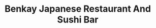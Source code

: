 ---
layout: place
title: "Benkay Japanese Restaurant And Sushi Bar"
permalink: /maine/portland/benkay-japanese-restaurant-and-sushi-bar.html
stateAbbr: ME
stateName: Maine
cityName: Portland
place_id: ChIJ_6q4AkGcskwR8QV_pTDjBtg
photos:
  - name: >-
      places/ChIJ_6q4AkGcskwR8QV_pTDjBtg/photos/AeeoHcJK7JJBeVWmOCtQjhV98PFZkQU9qXVF1KdfZ8dvp0t2qKW5B_F-bQiD5zS1LMA_5byqjFJEMh3Fi9gszHzxKF89Xm14403vWSR5u-khK4J0RMlXW_eYNW1Ihmd9AkAGeuPT9Lt9HHXoSZn3uFnubAFdsBMKinWNdPmSOs4NUsrvXuc7f-jgpN6pVwA9gBnNAEw5aJF-COAw83tWxLGgOUxocOi9AyQ4aFmvQskqigLtip-LCHnWq6FMfJHjwzxbjKYHv3_BiRgt7_mkxMnxvtTyh8Cwj7gjnfAW2Hf-MmwmEVsU41GDLmbqSYEknvreJvFsNGgo46hA_bd6lGmdFs6QrY7pQmzD4M9931aobvqJR3ma5O8Y25A86kEaVi5vpND6nv-JNnTX0rQHNnhAd_rDzu093oh-pyDs8qbQDDKUxQ
    widthPx: 4032
    heightPx: 3024
    authorAttributions:
      - displayName: Dave Tran
        uri: https://maps.google.com/maps/contrib/105460835838786257682
        photoUri: >-
          https://lh3.googleusercontent.com/a-/ALV-UjU2zIzPKF-Q19tlBtfhz-XwgLG9h-_jXT60GmuBqR9aRYTqAM0iog=s100-p-k-no-mo
    flagContentUri: >-
      https://www.google.com/local/imagery/report/?cb_client=maps_api_places.places_api&image_key=!1e10!2sCIHM0ogKEICAgIDp1_3wcw&hl=en-US
    googleMapsUri: >-
      https://www.google.com/maps/place//data=!3m4!1e2!3m2!1sCIHM0ogKEICAgIDp1_3wcw!2e10!4m2!3m1!1s0x4cb29c4102b8aaff:0xd806e330a57f05f1
  - name: >-
      places/ChIJ_6q4AkGcskwR8QV_pTDjBtg/photos/AeeoHcJiO3R6QOGwhNY0RZqg1o6EEE6WGXo3KHlJ-uGDIIlfetE9bparVhsVtZ0N-Qy1fdsQ6gI2yZGdsanyb87ROSrdg-eiCvlpHH40Jh-OU4KlnvRoGh1VgFoKB45rcdYvvXcbOWb9GkMOBzw6ZomQHU4twP7echMmqRWklIV6WKbCTt1CGdhN_DU5kxrL0o5sR2B7InWZoIbnQUDO9SPnZPIwj4kBRXQ43Rc_GM8U9_YT22-1RQJduDOnk_Olz7txYG5NJ7LFWmZX7yBzC1aIVhi_Jj9tghDOOxwvWkf__2eBVh-EC5u0tjgSjEO-HI5etDMiAm4SIzlvskDJmL4g3Gtjgk496V4KsDDVzY44gbVS-Cl5eN7vz4l5IX8XMluGSPh3Z48m5VOoeFPPKwjgZITEsvUcH5_MdeWhifc3EYO1I6yB
    widthPx: 4032
    heightPx: 1816
    authorAttributions:
      - displayName: Jessica Vallette
        uri: https://maps.google.com/maps/contrib/106260802420275908272
        photoUri: >-
          https://lh3.googleusercontent.com/a-/ALV-UjWyWRduc57Pc4T1Rc7l4LGs-bo89q2bxXUw0FF7f9lYzVq6R3r1=s100-p-k-no-mo
    flagContentUri: >-
      https://www.google.com/local/imagery/report/?cb_client=maps_api_places.places_api&image_key=!1e10!2sCIHM0ogKEICAgIDWzaG05gE&hl=en-US
    googleMapsUri: >-
      https://www.google.com/maps/place//data=!3m4!1e2!3m2!1sCIHM0ogKEICAgIDWzaG05gE!2e10!4m2!3m1!1s0x4cb29c4102b8aaff:0xd806e330a57f05f1
  - name: >-
      places/ChIJ_6q4AkGcskwR8QV_pTDjBtg/photos/AeeoHcJF-SyRsWvhQQm9WZZlawESoE01w-sfAb8el0_Khabh67g7vGUjC-ThDlugxa1zCcc_FOj3EIe6O1SDkC7qMIPpBsxWZ5an6BqFpZsCLm9U2eutmLpGRQnzPppqUul5aFq8n9kVtMDYKlUgdVNxFqdcTc4acN3W7tSK4P6VRMIlbKZZC63yCQlOgybLbl3GK6qfRpdL1yfDAudwth8m75FwQm89DXmH27WodQFD5hbNIb6zvfq-gVWbsmL_9lQPJ_JNoGNZFTJ3kA74bJ1szrumFPxdOFSblCAZsBC-X54-Wo9TfUQsrs1VivFu3TG4M_pvX8ClGBus8rJ4o4LVL9rzVmOT8NMUxr47mUtnWVXUv37LfoovtLLDg21X3j_Njsu9gd_mMlaySFjI5fUyAxJB6La-JbiTOJnrmpRcqUXimg
    widthPx: 3024
    heightPx: 4032
    authorAttributions:
      - displayName: Andrea D'Arpa
        uri: https://maps.google.com/maps/contrib/104709660684903211602
        photoUri: >-
          https://lh3.googleusercontent.com/a-/ALV-UjWZJBFXSKgIEQSl72o8BiewX3VPha5Q_7g3DE0BVvAFZ_T7aa6E=s100-p-k-no-mo
    flagContentUri: >-
      https://www.google.com/local/imagery/report/?cb_client=maps_api_places.places_api&image_key=!1e10!2sCIHM0ogKEICAgIC7tN3QRg&hl=en-US
    googleMapsUri: >-
      https://www.google.com/maps/place//data=!3m4!1e2!3m2!1sCIHM0ogKEICAgIC7tN3QRg!2e10!4m2!3m1!1s0x4cb29c4102b8aaff:0xd806e330a57f05f1
  - name: >-
      places/ChIJ_6q4AkGcskwR8QV_pTDjBtg/photos/AeeoHcK-pIfy95XRF0R0_WUZpILIpyxnsEVh6dhCU4WdHjLrZXhG3Hjwc13Oje9Pbknj_5CP23CmIaTTMzU1A-8zOIeZGH3XWN5KlTxLYD2-eSsFA6143AKiUO6-CthIPy_m1b0KJSTl7gufZtoTXpoa6XMNsU_qJK2xzly-qw8aPekBoJMY2qIeHMHRR4tF1b9FEWHzDcIGMlXLXxiTujmPz1V5OeXDP3rjiwpV_-kan5cImG1Yb2lPu-5BNY6Impu-1JCWmDnECnd7iZlhINO6bDo_yBGY2psVJTNJTvoXgtocBUXICKL_TGgXyeUMXLp9IC-RjfhmP1_kgbSUMHwfTDcZC5sO9RzFvHGiwPfB-dOR9toOTTsWKkEOy1qUM0jvs_DsashNkuxvegDtIl3BlEDKK0rFKKJErgcuKgzO_vU1t4eR
    widthPx: 3024
    heightPx: 3024
    authorAttributions:
      - displayName: Stacey S
        uri: https://maps.google.com/maps/contrib/108091548667206564195
        photoUri: >-
          https://lh3.googleusercontent.com/a-/ALV-UjVfixaCHHTGFRdaQP7hRb52dEhV60LR4NwMS0WouW9Rb2T98yGT=s100-p-k-no-mo
    flagContentUri: >-
      https://www.google.com/local/imagery/report/?cb_client=maps_api_places.places_api&image_key=!1e10!2sCIHM0ogKEICAgICN27qgzwE&hl=en-US
    googleMapsUri: >-
      https://www.google.com/maps/place//data=!3m4!1e2!3m2!1sCIHM0ogKEICAgICN27qgzwE!2e10!4m2!3m1!1s0x4cb29c4102b8aaff:0xd806e330a57f05f1
  - name: >-
      places/ChIJ_6q4AkGcskwR8QV_pTDjBtg/photos/AeeoHcJBlbsOvrc173ydv2-jnt8M2FPYy1MU0eKf0GWdjk9NyKLdO4GBUw7YOTBPE7zAXjloiqD5x5MzG49-_RTSTujnQ03YnrWv52xyl5jLl0JQMLu3ie7VBg70Je5hRAAii8b7fvNDTfE_U4MTe44qXtH0d-yDrWhTpzn9q81jAgaOPCW5h3V21hxes0_cP4XkyPU4OAGlduO22qVq2uSu9alJurzh1kCglS-m8RlXIru-tfgJz3eU1zCsW9s548K6bUksGBkcNKpST8u_PVWxoNTnKDU7VdSuOOMi41kSpkKyc8FCvenYTQBDtuJeu5jkXGb0jWSHQnSd9pvgaun5QIk6JbKyYfeNLH1GGcQsdRSFoGqZVyQ5alDOF9QewQm4vEKggT95pBT81R_LjaLqOvHfikZx8EwiCTBQ5Fe5kX2PpbTL
    widthPx: 1170
    heightPx: 1208
    authorAttributions:
      - displayName: SY J
        uri: https://maps.google.com/maps/contrib/109364454504882978353
        photoUri: >-
          https://lh3.googleusercontent.com/a/ACg8ocLNz5RSJxo0nr14YTJ35lbW4bMF0mBVXv_xDh-R9luxHXAD-Q=s100-p-k-no-mo
    flagContentUri: >-
      https://www.google.com/local/imagery/report/?cb_client=maps_api_places.places_api&image_key=!1e10!2sCIHM0ogKEICAgIDdsMLI0AE&hl=en-US
    googleMapsUri: >-
      https://www.google.com/maps/place//data=!3m4!1e2!3m2!1sCIHM0ogKEICAgIDdsMLI0AE!2e10!4m2!3m1!1s0x4cb29c4102b8aaff:0xd806e330a57f05f1
  - name: >-
      places/ChIJ_6q4AkGcskwR8QV_pTDjBtg/photos/AeeoHcIx9uBvhp_7f002RxSuz83G1RqbEKPnh8cZh32LoIVRlCjTmDtPqiHGhLejtWvcWfRHbP9PPzVQu67YP20W8ydXxSr3N3C5o9V878gnbuitKN5hYE6weolKdbUSDOQagKE17_BTdyfqhZMphc450hOeC_y5X6WKcLDnryBZ9D5aqsTeM21rGHFQOeUiQrGlAF2emz2qENmf_wtKLyUEAMkeyhW3GyC8QEBNwtl9Be97HWY-G1xhXb4NIiJuovAMydOs7JV1-onCT8wOtbEDaPtBKmK97FVXRZsao29OcT5Hn5Byf1PpbIbjkNhL8Vs3-Fr5VFFIYL5zxDsgbAjvbmuUEtyVJxUUb1g8NQDdChzB0hkq_ksWjBszq4P22Z9haittT4MxVNOl6KutTkqIN1BbbfPeze8hWyK1mPgaVKy5pQ
    widthPx: 4032
    heightPx: 3024
    authorAttributions:
      - displayName: Dave Tran
        uri: https://maps.google.com/maps/contrib/105460835838786257682
        photoUri: >-
          https://lh3.googleusercontent.com/a-/ALV-UjU2zIzPKF-Q19tlBtfhz-XwgLG9h-_jXT60GmuBqR9aRYTqAM0iog=s100-p-k-no-mo
    flagContentUri: >-
      https://www.google.com/local/imagery/report/?cb_client=maps_api_places.places_api&image_key=!1e10!2sCIHM0ogKEICAgIDp1_3wCw&hl=en-US
    googleMapsUri: >-
      https://www.google.com/maps/place//data=!3m4!1e2!3m2!1sCIHM0ogKEICAgIDp1_3wCw!2e10!4m2!3m1!1s0x4cb29c4102b8aaff:0xd806e330a57f05f1
  - name: >-
      places/ChIJ_6q4AkGcskwR8QV_pTDjBtg/photos/AeeoHcLAJyhc95KYqyiWIyFURStkZrbTxqfO1UyIIVWFjIO7Tg2MufCwuxRuV82aIukLVg3J0iiIseqd353srQkC7Lg81ArYiBUYh3oPrsRRoETunxotKAgH53hrCX9xAOxuHDD1KQwRT34v7rvIqhMaDxs4G7XrdtNoESVuGTeFkUdYXqvarSfvu7jHsc9uUJA1JDkUCzXRtB9Nqy2v6BM6LrKVHN-ggEiEv8SCwPEqUEnroKa680BcGO9Ig7_hRZ_U8n3h327kDmL-0OpjMK6F1KV_3bCezByci10yJkTWTasfOz8gE6rUtgMmvseXUY8Jo_SDg7wjD993T2Hyx2gwWuOKKMXPQS67AqqLGGh87uvUNERA1qWJNtuMpmPs7dU_pG0egY5nQgfkepuJkoZNUg8geC9A8pBI7vi8UgLWKD-XQw
    widthPx: 3600
    heightPx: 4800
    authorAttributions:
      - displayName: L O
        uri: https://maps.google.com/maps/contrib/114231030999948389869
        photoUri: >-
          https://lh3.googleusercontent.com/a-/ALV-UjW-Fg4v9lHKndiQ-d0yFPasLFYw4M4hcVJdcNBQTak1LKMWAG8E=s100-p-k-no-mo
    flagContentUri: >-
      https://www.google.com/local/imagery/report/?cb_client=maps_api_places.places_api&image_key=!1e10!2sCIHM0ogKEICAgIC-1YzGTQ&hl=en-US
    googleMapsUri: >-
      https://www.google.com/maps/place//data=!3m4!1e2!3m2!1sCIHM0ogKEICAgIC-1YzGTQ!2e10!4m2!3m1!1s0x4cb29c4102b8aaff:0xd806e330a57f05f1
  - name: >-
      places/ChIJ_6q4AkGcskwR8QV_pTDjBtg/photos/AeeoHcJOb28bpOOUxDFBKXTkIcGVIu6dayZ3-7_4fGLAVP_ZnR2iVDQMD7FkJ-JzGPomvqnIQNPLylirRs60nyrn1dIQ_2dEqiuaqlviYYzWfeREHW8PGYdYpXWExyx_fpyB3BZml-6_IQCjui9aHwIAbvRPF2U9uJMWkeA8S5L0-48tmjbYrgcmiyZxhEHGiLiopl3EnUTwODnWqsTglHQJ7m0EeTuQZ3nDVHS1UoRCXSJmoEYoJpeSveJjr-SF6_sEJEI77I5QX1SEQWEVvJCBaGjD4A0t4ogAXhS1kSki41yNX_6USkyFgg3aGdPQWqjaa48ZC4BX_lwph5Fkr79bKEJ4OdXpae6kWY6HHtaE0x9qND3WPAhBuE23pJaz0aW9KsF5LJ0Zov_I37EAnfMvUP41Oi7jU96wqqc0Qj0eKIbbwg
    widthPx: 4080
    heightPx: 3072
    authorAttributions:
      - displayName: John Turnmire
        uri: https://maps.google.com/maps/contrib/115415514821505513222
        photoUri: >-
          https://lh3.googleusercontent.com/a-/ALV-UjXuAZYBbKhYSBJXDyizSC6TDu3z3sHwjzQ8yRFxC_d3gQ8XX7Uc=s100-p-k-no-mo
    flagContentUri: >-
      https://www.google.com/local/imagery/report/?cb_client=maps_api_places.places_api&image_key=!1e10!2sCIHM0ogKEICAgICbqJTofA&hl=en-US
    googleMapsUri: >-
      https://www.google.com/maps/place//data=!3m4!1e2!3m2!1sCIHM0ogKEICAgICbqJTofA!2e10!4m2!3m1!1s0x4cb29c4102b8aaff:0xd806e330a57f05f1
  - name: >-
      places/ChIJ_6q4AkGcskwR8QV_pTDjBtg/photos/AeeoHcLbLhAfd66F32it6ISrlxF062ekjkYXDXgdE8m8FdcUcuSqggiwClccxDUIKasVZEx0u_ANKJiYswo2ORSONipt4QwmrLcG5x8vkb4-cnZcMrwpKHmVtVr9aWu_C5J5-VMhbIrMiDnv7e3BnrXvBYkIk-p0U1OeSSeqSIsAiSWk5GEuJewL7Ehiy87nCQhMPhg4R6VhFfytDZGN8O_FY5bbNU464sLCpjdfrtMIheOSF7IImfin1QeMtppTZHC75ku_ejoSPteqB8LaAcsB63JFrVX8MWRqkRKMgBtQ-KApDq9IBeZOzBy2aoUeDLF5QrJ1oubAcFmERZFA_1vMCrtGhYi3zIOtIe_AP0diSZK7-5s65YRgywy69qxcKt5w1tqoutDOJBHsbAb2z__6InwlzGRAp5MQ5_-tHduFuOo
    widthPx: 2034
    heightPx: 1170
    authorAttributions:
      - displayName: Kimberly Lim Legaspi
        uri: https://maps.google.com/maps/contrib/110969829192883999185
        photoUri: >-
          https://lh3.googleusercontent.com/a-/ALV-UjWzKgmeRrs9dhy40vW4xcU-ZvZFFy4hbomqsTdaUSaS-uY0KX4ziA=s100-p-k-no-mo
    flagContentUri: >-
      https://www.google.com/local/imagery/report/?cb_client=maps_api_places.places_api&image_key=!1e10!2sCIHM0ogKEICAgICL_JGQXw&hl=en-US
    googleMapsUri: >-
      https://www.google.com/maps/place//data=!3m4!1e2!3m2!1sCIHM0ogKEICAgICL_JGQXw!2e10!4m2!3m1!1s0x4cb29c4102b8aaff:0xd806e330a57f05f1
  - name: >-
      places/ChIJ_6q4AkGcskwR8QV_pTDjBtg/photos/AeeoHcLFMG-vLOFgNyzZRqjIre_lBiiY9SiWfYdP9xNRprV3tcVnsrLwz4b0X8Tm2_8PbKB7dS0jgM70fXgySkd04jQJ5OYpRLIv6674EADweUp0JSZoGIwreafVSI1bjSKSJUKY6pVDuDpyHXBz8GSpJYvrJ5bVC80zBjfNcRNLir71DqqO9ZG4QXnIJNPaPafV3W28QM9gow4xbQV4dYOZ7u8a0apUFQD2edwHaa_IYlwzuX51AyBiBoCelVQRSJg6DDkdQ6eiLOmbS_Ln1i2LpgWqkuUsyCG9x10LqPEC3eSosHx-4TfCzLE2R-6-9mCqUmxyA2ezYxsrkmhgdecju_2HtF3v21wVnRLp8ypF25wvD3842Uir1PTRUDKxXmBiejluqGGWJmuvrO5CIU4HbA1SFWkYVQ5iGuxLIfNVR4wAMQ
    widthPx: 3600
    heightPx: 4800
    authorAttributions:
      - displayName: Jongpol J.
        uri: https://maps.google.com/maps/contrib/100795887570569009486
        photoUri: >-
          https://lh3.googleusercontent.com/a-/ALV-UjVgw9tOgDigSdAUkniyoNBKlKlK8XRiq8bzANwVYl3olxrlfQOh=s100-p-k-no-mo
    flagContentUri: >-
      https://www.google.com/local/imagery/report/?cb_client=maps_api_places.places_api&image_key=!1e10!2sCIHM0ogKEICAgIDv0vW4Kw&hl=en-US
    googleMapsUri: >-
      https://www.google.com/maps/place//data=!3m4!1e2!3m2!1sCIHM0ogKEICAgIDv0vW4Kw!2e10!4m2!3m1!1s0x4cb29c4102b8aaff:0xd806e330a57f05f1
address: 16 Middle St, Portland, ME 04101, USA
street: 16 Middle St
city: Portland
state: ME
zip: '04101'
country: USA
neighborhood: East Bayside
latitude: '43.660912'
longitude: '-70.248813'
accessibility_options:
  wheelchairAccessibleParking: true
  wheelchairAccessibleEntrance: true
  wheelchairAccessibleRestroom: true
  wheelchairAccessibleSeating: true
business_status: OPERATIONAL
name: Benkay Japanese Restaurant And Sushi Bar
google_maps_links:
  directionsUri: >-
    https://www.google.com/maps/dir//''/data=!4m7!4m6!1m1!4e2!1m2!1m1!1s0x4cb29c4102b8aaff:0xd806e330a57f05f1!3e0
  placeUri: https://maps.google.com/?cid=15566378960127198705
  writeAReviewUri: >-
    https://www.google.com/maps/place//data=!4m3!3m2!1s0x4cb29c4102b8aaff:0xd806e330a57f05f1!12e1
  reviewsUri: >-
    https://www.google.com/maps/place//data=!4m4!3m3!1s0x4cb29c4102b8aaff:0xd806e330a57f05f1!9m1!1b1
  photosUri: >-
    https://www.google.com/maps/place//data=!4m3!3m2!1s0x4cb29c4102b8aaff:0xd806e330a57f05f1!10e5
primary_type: Japanese Restaurant
opening_hours:
  regular: null
  current: null
secondary_opening_hours:
  regular:
    weekdayDescriptions: null
    type: null
  current:
    weekdayDescriptions: null
    type: null
phone: (207) 773-5555
price_level: PRICE_LEVEL_MODERATE
price_range: $30 &ndash; $50
rating: '4.5'
rating_count: 668
website: http://sushiman.com/
description: >-
  Long-standing local Japanese restaurant with traditional decor prepares sushi
  & other favorites.
reviews:
  - name: >-
      places/ChIJ_6q4AkGcskwR8QV_pTDjBtg/reviews/ChZDSUhNMG9nS0VJQ0FnSUNQbHRqTVBnEAE
    relativePublishTimeDescription: 4 months ago
    rating: 5
    text:
      text: >-
        My family and I recently visited this Japanese restaurant for dinner,
        and it was an absolutely delightful experience. For our appetizers, we
        ordered miso soup and seafood soup, both of which were warm, flavorful,
        and perfectly seasoned. Along with the soups, we selected a variety of
        dishes that you can see in the accompanying pictures, each beautifully
        presented and incredibly fresh.


        For the main course, we indulged in a stunning spread of sashimi and
        sushi. The sashimi was expertly sliced, melt-in-your-mouth fresh, and
        paired wonderfully with the accompanying garnishes. The sushi rolls were
        equally impressive, with balanced flavors and immaculate presentation.
        Each bite was a testament to the quality of ingredients and the chef’s
        skill.


        The ambiance of the restaurant added to the overall experience—it was
        cozy yet elegant, with a calm and inviting atmosphere. The staff was
        attentive and knowledgeable, making us feel welcome and ensuring our
        dining experience was seamless.


        If you’re a fan of authentic Japanese cuisine or simply looking for a
        place to enjoy a delicious meal, I can’t recommend this restaurant
        enough. It’s definitely a spot we’ll be returning to!
      languageCode: en
    originalText:
      text: >-
        My family and I recently visited this Japanese restaurant for dinner,
        and it was an absolutely delightful experience. For our appetizers, we
        ordered miso soup and seafood soup, both of which were warm, flavorful,
        and perfectly seasoned. Along with the soups, we selected a variety of
        dishes that you can see in the accompanying pictures, each beautifully
        presented and incredibly fresh.


        For the main course, we indulged in a stunning spread of sashimi and
        sushi. The sashimi was expertly sliced, melt-in-your-mouth fresh, and
        paired wonderfully with the accompanying garnishes. The sushi rolls were
        equally impressive, with balanced flavors and immaculate presentation.
        Each bite was a testament to the quality of ingredients and the chef’s
        skill.


        The ambiance of the restaurant added to the overall experience—it was
        cozy yet elegant, with a calm and inviting atmosphere. The staff was
        attentive and knowledgeable, making us feel welcome and ensuring our
        dining experience was seamless.


        If you’re a fan of authentic Japanese cuisine or simply looking for a
        place to enjoy a delicious meal, I can’t recommend this restaurant
        enough. It’s definitely a spot we’ll be returning to!
      languageCode: en
    authorAttribution:
      displayName: SADNA AND KIDS
      uri: https://www.google.com/maps/contrib/114304346419349409083/reviews
      photoUri: >-
        https://lh3.googleusercontent.com/a-/ALV-UjUuzhOdoW8In0g-mwcrA7Ni_w1ENz5MQQ3vZhnMInaK_zl_rzxwiA=s128-c0x00000000-cc-rp-mo-ba3
    publishTime: '2024-11-24T01:39:48.260622Z'
    flagContentUri: >-
      https://www.google.com/local/review/rap/report?postId=ChZDSUhNMG9nS0VJQ0FnSUNQbHRqTVBnEAE&d=17924085&t=1
    googleMapsUri: >-
      https://www.google.com/maps/reviews/data=!4m6!14m5!1m4!2m3!1sChZDSUhNMG9nS0VJQ0FnSUNQbHRqTVBnEAE!2m1!1s0x4cb29c4102b8aaff:0xd806e330a57f05f1
  - name: >-
      places/ChIJ_6q4AkGcskwR8QV_pTDjBtg/reviews/ChZDSUhNMG9nS0VJQ0FnTUN3azY2ZmJREAE
    relativePublishTimeDescription: 3 weeks ago
    rating: 2
    text:
      text: >-
        Ordered thru GrubHub. Delivery was fine but the sushi? Disgusting! Warm,
        even though it only took the driver 7 minutes to deliver. The salmon was
        crunchy in places; I think it might have been scales? Just a guess, but
        why else would salmon be crunchy? I asked for the rolls to be cut into 8
        pieces each and they were in the standard 6. Smelled very fishy! I know
        it's fish, but good sushi does not smell this strongly. I couldn't
        finish it! 🤢 Also, I ordered a bottled water and the website said it
        would be Perrier. I got a bottle of plain old Poland Springs. Water is
        water but don't advertise something you won't deliver. Gross and
        disappointing!!!


        10 out of 10 do not recommend!
      languageCode: en
    originalText:
      text: >-
        Ordered thru GrubHub. Delivery was fine but the sushi? Disgusting! Warm,
        even though it only took the driver 7 minutes to deliver. The salmon was
        crunchy in places; I think it might have been scales? Just a guess, but
        why else would salmon be crunchy? I asked for the rolls to be cut into 8
        pieces each and they were in the standard 6. Smelled very fishy! I know
        it's fish, but good sushi does not smell this strongly. I couldn't
        finish it! 🤢 Also, I ordered a bottled water and the website said it
        would be Perrier. I got a bottle of plain old Poland Springs. Water is
        water but don't advertise something you won't deliver. Gross and
        disappointing!!!


        10 out of 10 do not recommend!
      languageCode: en
    authorAttribution:
      displayName: Breanne Pelletier
      uri: https://www.google.com/maps/contrib/109542016925815461095/reviews
      photoUri: >-
        https://lh3.googleusercontent.com/a/ACg8ocJvJ2ivLu1fWJglTZBlHhozmfEinBHWvwTp9uH0LiwC7F5RZA=s128-c0x00000000-cc-rp-mo
    publishTime: '2025-03-21T00:09:13.763051Z'
    flagContentUri: >-
      https://www.google.com/local/review/rap/report?postId=ChZDSUhNMG9nS0VJQ0FnTUN3azY2ZmJREAE&d=17924085&t=1
    googleMapsUri: >-
      https://www.google.com/maps/reviews/data=!4m6!14m5!1m4!2m3!1sChZDSUhNMG9nS0VJQ0FnTUN3azY2ZmJREAE!2m1!1s0x4cb29c4102b8aaff:0xd806e330a57f05f1
  - name: >-
      places/ChIJ_6q4AkGcskwR8QV_pTDjBtg/reviews/ChdDSUhNMG9nS0VJQ0FnTUNRMmVlMDVBRRAB
    relativePublishTimeDescription: a month ago
    rating: 5
    text:
      text: >-
        Benkay is an institution. It's the Japanese staple of Portland. Just
        really good Japanese food. The sashimi quality is top tier.
      languageCode: en
    originalText:
      text: >-
        Benkay is an institution. It's the Japanese staple of Portland. Just
        really good Japanese food. The sashimi quality is top tier.
      languageCode: en
    authorAttribution:
      displayName: Matthew Rideout
      uri: https://www.google.com/maps/contrib/117668653715866001699/reviews
      photoUri: >-
        https://lh3.googleusercontent.com/a-/ALV-UjWkIhSNG3KyjEML3gwYgQexuD-hvg4acI7trEUkz_C007eedNstkA=s128-c0x00000000-cc-rp-mo-ba3
    publishTime: '2025-03-05T22:56:38.479837Z'
    flagContentUri: >-
      https://www.google.com/local/review/rap/report?postId=ChdDSUhNMG9nS0VJQ0FnTUNRMmVlMDVBRRAB&d=17924085&t=1
    googleMapsUri: >-
      https://www.google.com/maps/reviews/data=!4m6!14m5!1m4!2m3!1sChdDSUhNMG9nS0VJQ0FnTUNRMmVlMDVBRRAB!2m1!1s0x4cb29c4102b8aaff:0xd806e330a57f05f1
  - name: >-
      places/ChIJ_6q4AkGcskwR8QV_pTDjBtg/reviews/ChdDSUhNMG9nS0VJQ0FnSUNiX0tYZ3FBRRAB
    relativePublishTimeDescription: 8 months ago
    rating: 5
    text:
      text: >-
        We had an amazing lunch at Benkay during our first visit to Portland. We
        love sushi and have tried many sushi restaurants in destinations across
        the country. This is definitely one of our favorites so far! Delicious
        food, great service, relaxed vibes, and price wasn’t bad given the high
        quality. No pics of the sushi - it looked so yummy, we just had to dig
        in!
      languageCode: en
    originalText:
      text: >-
        We had an amazing lunch at Benkay during our first visit to Portland. We
        love sushi and have tried many sushi restaurants in destinations across
        the country. This is definitely one of our favorites so far! Delicious
        food, great service, relaxed vibes, and price wasn’t bad given the high
        quality. No pics of the sushi - it looked so yummy, we just had to dig
        in!
      languageCode: en
    authorAttribution:
      displayName: Sarah Hodgman
      uri: https://www.google.com/maps/contrib/106832262074207368130/reviews
      photoUri: >-
        https://lh3.googleusercontent.com/a-/ALV-UjVEfCKm4HAm6wN0xMJcaZtrbir-oS-BE02kKDjP5Rol1VIPk6KE=s128-c0x00000000-cc-rp-mo-ba3
    publishTime: '2024-07-24T18:56:19.487686Z'
    flagContentUri: >-
      https://www.google.com/local/review/rap/report?postId=ChdDSUhNMG9nS0VJQ0FnSUNiX0tYZ3FBRRAB&d=17924085&t=1
    googleMapsUri: >-
      https://www.google.com/maps/reviews/data=!4m6!14m5!1m4!2m3!1sChdDSUhNMG9nS0VJQ0FnSUNiX0tYZ3FBRRAB!2m1!1s0x4cb29c4102b8aaff:0xd806e330a57f05f1
  - name: >-
      places/ChIJ_6q4AkGcskwR8QV_pTDjBtg/reviews/ChZDSUhNMG9nS0VJQ0FnSURkc01MSUlBEAE
    relativePublishTimeDescription: a year ago
    rating: 5
    text:
      text: >-
        I highly recommend visiting at least once. The seafood is incredibly
        fresh, which makes it taste deliciously sweet. The flavor and service
        are top-notch. If you live nearby, it's the kind of taste you'd want to
        enjoy every day.
      languageCode: en
    originalText:
      text: >-
        I highly recommend visiting at least once. The seafood is incredibly
        fresh, which makes it taste deliciously sweet. The flavor and service
        are top-notch. If you live nearby, it's the kind of taste you'd want to
        enjoy every day.
      languageCode: en
    authorAttribution:
      displayName: SY J
      uri: https://www.google.com/maps/contrib/109364454504882978353/reviews
      photoUri: >-
        https://lh3.googleusercontent.com/a/ACg8ocLNz5RSJxo0nr14YTJ35lbW4bMF0mBVXv_xDh-R9luxHXAD-Q=s128-c0x00000000-cc-rp-mo
    publishTime: '2024-02-20T11:09:32.251898Z'
    flagContentUri: >-
      https://www.google.com/local/review/rap/report?postId=ChZDSUhNMG9nS0VJQ0FnSURkc01MSUlBEAE&d=17924085&t=1
    googleMapsUri: >-
      https://www.google.com/maps/reviews/data=!4m6!14m5!1m4!2m3!1sChZDSUhNMG9nS0VJQ0FnSURkc01MSUlBEAE!2m1!1s0x4cb29c4102b8aaff:0xd806e330a57f05f1
parking_options:
  freeStreetParking: true
  paidStreetParking: true
  valetParking: false
  paidGarageParking: true
payment_options:
  acceptsCreditCards: true
  acceptsDebitCards: true
  acceptsCashOnly: false
allow_dogs: null
curbside_pickup: null
delivery: true
dine_in: true
good_for_children: true
good_for_groups: true
good_for_sports: false
live_music: false
menu_for_children: null
outdoor_seating: false
reservable: true
restroom: true
serves_beer: true
serves_breakfast: false
serves_brunch: false
serves_cocktails: true
serves_coffee: null
serves_dinner: true
serves_dessert: true
serves_lunch: true
serves_vegetarian_food: true
serves_wine: true
takeout: true

---
